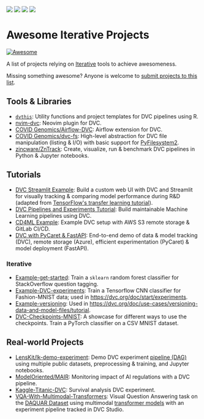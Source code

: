 [![](https://static.iterative.ai/logo/enterprise.svg)](https://iterative.ai) [![](https://static.iterative.ai/logo/dvc.svg)](https://dvc.org) [![](https://static.iterative.ai/logo/cml.svg)](https://cml.dev) [![](https://static.iterative.ai/logo/studio.svg)](https://studio.iterative.ai)

# Awesome Iterative Projects

[![Awesome](https://awesome.re/badge.svg)](https://awesome.re)

A list of projects relying on [Iterative](https://github.com/iterative) tools to achieve awesomeness.

Missing something awesome? Anyone is welcome to [submit projects to this list](https://github.com/iterative/awesome-iterative-projects/blob/main/contributing.md).

## Tools & Libraries
* [`dvthis`](https://github.com/jcpsantiago/dvthis): Utility functions and project templates for DVC pipelines using R.
* [nvim-dvc](https://github.com/gennaro-tedesco/nvim-dvc): Neovim plugin for DVC.
* [COVID Genomics/Airflow-DVC](https://github.com/covid-genomics/airflow-dvc): Airflow extension for DVC.
* [COVID Genomics/dvc-fs](https://github.com/covid-genomics/dvc-fs): High-level abstraction for DVC file manipulation (listing & I/O) with basic support for [PyFilesystem2](https://github.com/PyFilesystem/pyfilesystem2).
* [zincware/ZnTrack](https://github.com/zincware/ZnTrack): Create, visualize, run & benchmark DVC pipelines in Python & Jupyter notebooks.

## Tutorials
* [DVC Streamlit Example](https://github.com/sicara/dvc-streamlit-example): Build a custom web UI with DVC and Streamlit for visually tracking & comparing model performance during R&D (adapted from [TensorFlow's transfer learning tutorial](https://www.tensorflow.org/tutorials/images/transfer_learning)).
* [DVC Pipelines and Experiments Tutorial](https://github.com/dmesquita/dvc_pipelines_and_experiments_tutorial): Build maintainable Machine Learning pipelines using DVC.
* [CD4ML Example](https://github.com/sbalnojan/cd4ml-example): Example DVC setup with AWS S3 remote storage & GitLab CI/CD.
* [DVC with PyCaret & FastAPI](https://github.com/tezansahu/dvc-pycaret-fastapi-demo): End-to-end demo of data & model tracking (DVC), remote storage (Azure), efficient experimentation (PyCaret) & model deployment (FastAPI).

### Iterative
* [Example-get-started](https://github.com/iterative/example-get-started): Train a `sklearn` random forest classifier for StackOverflow question tagging.
* [Example-DVC-experiments](https://github.com/iterative/example-dvc-experiments): Train a Tensorflow CNN classifier for Fashion-MNIST data; used in https://dvc.org/doc/start/experiments.
* [Example-versioning](https://github.com/iterative/example-versioning): Used in https://dvc.org/doc/use-cases/versioning-data-and-model-files/tutorial.
* [DVC-Checkpoints-MNIST](https://github.com/iterative/dvc-checkpoints-mnist): A showcase for different ways to use the checkpoints. Train a PyTorch classifier on a CSV MNIST dataset.

## Real-world Projects
* [LensKit/lk-demo-experiment](https://github.com/lenskit/lk-demo-experiment): Demo DVC experiment [pipeline (DAG)](https://dvc.org/doc/user-guide/glossary#pipeline-DAG) using multiple public datasets, preprocessing & training, and Jupyter notebooks.
* [ModelOriented/MAIR](https://github.com/ModelOriented/MAIR): Monitoring impact of AI regulations with a DVC pipeline.
* [Kaggle-Titanic-DVC](https://dagshub.com/kingabzpro/kaggle-titanic-dvc): Survival analysis DVC experiment.
* [VQA-With-Multimodal-Transformers](https://github.com/tezansahu/VQA-With-Multimodal-Transformers): Visual Question Answering task on the [DAQUAR Dataset](https://www.kaggle.com/tezansahu/processed-daquar-dataset) using multimodal [transformer models](https://huggingface.co/docs/transformers/index) with an experiment pipeline tracked in DVC Studio.
